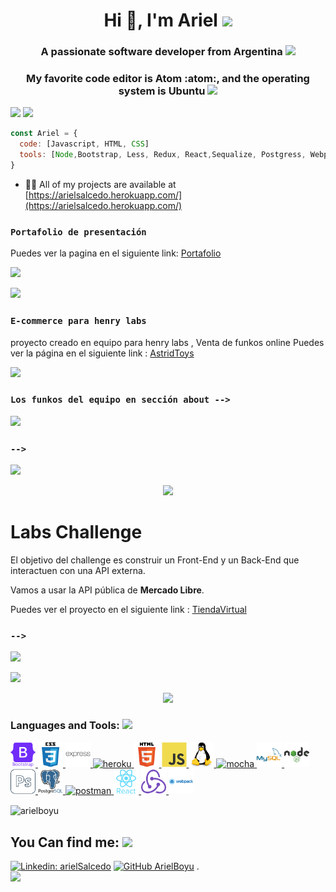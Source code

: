 <h1 align="center">Hi 👋, I'm Ariel <img src=https://media1.giphy.com/media/7YDd9Vswmk7MZrYVyi/giphy.webp?cid=ecf05e47mg7oiybxlkoh3spfhvomj7rwhd9qo7j1fd0aq8vg&rid=giphy.webp width="50">  </h1>
<h3  align="center">A passionate software developer from Argentina <img src=https://media2.giphy.com/media/cnQkpQGOJzIoyLuHag/200w.webp?cid=ecf05e477cwulm6v7cmk9prkl27aq7i6jq8mz77ffbdh333s&rid=200w.webp width="50"> </h3>
<h3  align="center">
My favorite code editor is Atom   :atom:,  and the operating system is Ubuntu <img src=https://i.pinimg.com/originals/21/bb/6e/21bb6e97a54399f9cbfd483188d1685b.gif width="50"> </h3>
<img src=https://scontent.faep24-1.fna.fbcdn.net/v/t1.0-9/139813705_234375684880554_673110262918606901_n.jpg?_nc_cat=103&ccb=2&_nc_sid=730e14&_nc_eui2=AeEOvd0LJhmnmlcc5iy8iQwAEcTItOZQnbIRxMi05lCdshKXq9k2rcsZCKo_kMZIXJWEntgJvUhKYtNdrnNMMJq9&_nc_ohc=saCnT8iyuB8AX-X-dL_&_nc_ht=scontent.faep24-1.fna&oh=dfab984ea5d939942f06844a88ac222f&oe=602ACED9 width="200" > 
<img src=https://scontent.faep14-2.fna.fbcdn.net/v/t1.0-9/138351992_230650788586377_2470869329612740201_n.jpg?_nc_cat=100&ccb=2&_nc_sid=730e14&_nc_ohc=x9kihi2kJskAX92Qmpq&_nc_ht=scontent.faep14-2.fna&oh=79a74f69651ea7a9fd7a788df479c5ae&oe=60226012  width="600" >

```javascript
const Ariel = {
  code: [Javascript, HTML, CSS]
  tools: [Node,Bootstrap, Less, Redux, React,Sequalize, Postgress, Webpack, Data Structures],
}
```


- 👨‍💻 All of my projects are available at [https://arielsalcedo.herokuapp.com/](https://arielsalcedo.herokuapp.com/)


### `Portafolio de presentación`

Puedes ver la pagina en el siguiente link: [Portafolio](https://arielsalcedo.herokuapp.com/)

 ![](https://scontent.faep14-2.fna.fbcdn.net/v/t1.0-9/137284945_231549718496484_3745847828915918626_o.jpg?_nc_cat=108&ccb=2&_nc_sid=730e14&_nc_ohc=i3Ufom1XBKwAX-cMca3&_nc_ht=scontent.faep14-2.fna&oh=62d652741cbf74900684ac4e06ef4df9&oe=602469B9)

![](https://scontent.faep14-2.fna.fbcdn.net/v/t1.0-9/138273865_231550028496453_5057934952392238608_n.jpg?_nc_cat=100&ccb=2&_nc_sid=730e14&_nc_ohc=_w1YE-RaRSQAX8kdqdB&_nc_ht=scontent.faep14-2.fna&oh=5e71eda391d911dde8dbb8ddf3a182d7&oe=60238780)

### `E-commerce para henry labs`

proyecto creado en equipo para henry labs , Venta de funkos online
Puedes ver la página en el siguiente link  : [AstridToys](https://astridtoys.herokuapp.com/products)

![](https://scontent.faep24-1.fna.fbcdn.net/v/t1.0-9/139308449_232164315101691_6948644297216951867_o.jpg?_nc_cat=104&ccb=2&_nc_sid=730e14&_nc_ohc=jMswMrMZq9QAX_9bH5M&_nc_ht=scontent.faep24-1.fna&oh=c459118356ce81c02257e7f77a907490&oe=602537E0)

### `Los funkos del equipo en sección about -->`

![](https://scontent.faep24-1.fna.fbcdn.net/v/t1.0-9/s960x960/138928438_232164015101721_7606698245150653858_o.jpg?_nc_cat=102&ccb=2&_nc_sid=730e14&_nc_ohc=gjfjD8flwkAAX81ih-i&_nc_ht=scontent.faep24-1.fna&tp=7&oh=aa49575f5096d22259b8da3493bd2061&oe=6024784A)

### `-->`

![](https://scontent.faep24-1.fna.fbcdn.net/v/t1.0-9/138891539_232164281768361_4410102705406138241_o.jpg?_nc_cat=104&ccb=2&_nc_sid=730e14&_nc_ohc=ZeV6q9aGTvwAX9E7wgO&_nc_ht=scontent.faep24-1.fna&oh=0ee13aa81fe3f29f4ab8bb88d6cdd52d&oe=6027784E)
<p align='center'>
    <img style= width:100px src='https://media0.giphy.com/media/Kxz0KxYONqIhIGXK0F/giphy.webp?cid=ecf05e47uo1z30l1ej5zbogfo314vfc72sbcfp4rkx6raidr&rid=giphy.webp' </img>
</p>



# Labs Challenge

El objetivo del challenge es construir un Front-End y un Back-End que interactuen con una API externa.

Vamos a usar la API pública de **Mercado Libre**. 

Puedes ver el proyecto en el siguiente link : [TiendaVirtual](https://tiendavirtualapp.herokuapp.com/)



### `-->`
![](https://scontent.faep14-2.fna.fbcdn.net/v/t1.0-0/p180x540/138796875_231685888482867_9125119503483297354_o.jpg?_nc_cat=110&ccb=2&_nc_sid=730e14&_nc_ohc=0BDGxt4tilcAX-Zt2bY&_nc_ht=scontent.faep14-2.fna&tp=6&oh=7d99cf8c17d78086a560ad2ceb9c0884&oe=6025DA57)


![](https://scontent.faep24-1.fna.fbcdn.net/v/t1.0-9/139504442_232105148440941_4345287256914133085_n.jpg?_nc_cat=109&ccb=2&_nc_sid=730e14&_nc_ohc=AU_Jcl6doFMAX925c6V&_nc_ht=scontent.faep24-1.fna&oh=7b6088bc2b9bb4d17141d83e4d47aeec&oe=60255C5C)

<p align='center'>
    <img src='https://media3.giphy.com/media/ZZGwSLGlt7prkbV2Fi/200w.webp?cid=ecf05e479dwim8xxkb2p3ozqlex66yz8vtti34hmyjerf2g8&rid=200w.webp' </img>
</p>

<h3 align="left">Languages and Tools: <img src=https://media1.giphy.com/media/H7AmqyARFEc7S1Smtl/200w.webp?cid=ecf05e47pv8js1z7ijkcea4m3f4hry5projhrlbgyc0m65te&rid=200w.webp width="25"></h3>
<p align="left"> <a href="https://getbootstrap.com" target="_blank"> <img src="https://raw.githubusercontent.com/devicons/devicon/master/icons/bootstrap/bootstrap-plain-wordmark.svg" alt="bootstrap" width="40" height="40"/> </a> <a href="https://www.w3schools.com/css/" target="_blank"> <img src="https://raw.githubusercontent.com/devicons/devicon/master/icons/css3/css3-original-wordmark.svg" alt="css3" width="40" height="40"/> </a> <a href="https://expressjs.com" target="_blank"> <img src="https://raw.githubusercontent.com/devicons/devicon/master/icons/express/express-original-wordmark.svg" alt="express" width="40" height="40"/> </a> <a href="https://heroku.com" target="_blank"> <img src="https://www.vectorlogo.zone/logos/heroku/heroku-icon.svg" alt="heroku" width="40" height="40"/> </a> <a href="https://www.w3.org/html/" target="_blank"> <img src="https://raw.githubusercontent.com/devicons/devicon/master/icons/html5/html5-original-wordmark.svg" alt="html5" width="40" height="40"/> </a> <a href="https://developer.mozilla.org/en-US/docs/Web/JavaScript" target="_blank"> <img src="https://raw.githubusercontent.com/devicons/devicon/master/icons/javascript/javascript-original.svg" alt="javascript" width="40" height="40"/> </a> <a href="https://www.linux.org/" target="_blank"> <img src="https://raw.githubusercontent.com/devicons/devicon/master/icons/linux/linux-original.svg" alt="linux" width="40" height="40"/> </a> <a href="https://mochajs.org" target="_blank"> <img src="https://www.vectorlogo.zone/logos/mochajs/mochajs-icon.svg" alt="mocha" width="40" height="40"/> </a> <a href="https://www.mysql.com/" target="_blank"> <img src="https://raw.githubusercontent.com/devicons/devicon/master/icons/mysql/mysql-original-wordmark.svg" alt="mysql" width="40" height="40"/> </a> <a href="https://nodejs.org" target="_blank"> <img src="https://raw.githubusercontent.com/devicons/devicon/master/icons/nodejs/nodejs-original-wordmark.svg" alt="nodejs" width="40" height="40"/> </a> <a href="https://www.photoshop.com/en" target="_blank"> <img src="https://raw.githubusercontent.com/devicons/devicon/master/icons/photoshop/photoshop-line.svg" alt="photoshop" width="40" height="40"/> </a> <a href="https://www.postgresql.org" target="_blank"> <img src="https://raw.githubusercontent.com/devicons/devicon/master/icons/postgresql/postgresql-original-wordmark.svg" alt="postgresql" width="40" height="40"/> </a> <a href="https://postman.com" target="_blank"> <img src="https://www.vectorlogo.zone/logos/getpostman/getpostman-icon.svg" alt="postman" width="40" height="40"/> </a> <a href="https://reactjs.org/" target="_blank"> <img src="https://raw.githubusercontent.com/devicons/devicon/master/icons/react/react-original-wordmark.svg" alt="react" width="40" height="40"/> </a> <a href="https://redux.js.org" target="_blank"> <img src="https://raw.githubusercontent.com/devicons/devicon/master/icons/redux/redux-original.svg" alt="redux" width="40" height="40"/> </a> <a href="https://webpack.js.org" target="_blank"> <img src="https://raw.githubusercontent.com/devicons/devicon/d00d0969292a6569d45b06d3f350f463a0107b0d/icons/webpack/webpack-original-wordmark.svg" alt="webpack" width="40" height="40"/> </a> </p>

<p><img align="center" src="https://github-readme-stats.vercel.app/api/top-langs?username=arielboyu&show_icons=true&locale=en&layout=compact" alt="arielboyu" /></p>



<h2> You Can find me: <img src=https://media4.giphy.com/media/kBT8T9yaHWucie70BX/200.webp?cid=ecf05e47g1w57wstaa5v90qsxm39u1aclbjsy3ck8o0o1xrs&rid=200.webp width="50"></h2>

[![Linkedin: arielSalcedo](https://img.shields.io/badge/-ArielSalcedo-blue?style=flat-square&logo=Linkedin&logoColor=white&link=https://www.linkedin.com/in/ArielSalcedo/)](https://www.linkedin.com/in/ariel-salcedo-b423b61ba/)
[![GitHub ArielBoyu](https://img.shields.io/github/followers/arielBoyu?label=arielBoyu&style=social)](https://github.com/arielboyu)
.  
[![](https://img.shields.io/badge/Gmail-edgararielsalcedo@gmail.com-red)](mailto:edgararielsalcedo@gmail.com)
